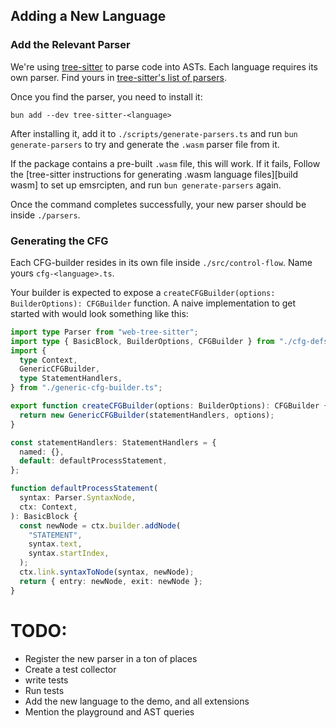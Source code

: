 ## Adding a New Language

### Add the Relevant Parser

We're using [tree-sitter] to parse code into ASTs.
Each language requires its own parser.
Find yours in [tree-sitter's list of parsers][tree-sitter parsers].

Once you find the parser, you need to install it:

```shell
bun add --dev tree-sitter-<language>
```

After installing it, add it to `./scripts/generate-parsers.ts`
and run `bun generate-parsers` to try and generate the `.wasm` parser file from it.

If the package contains a pre-built `.wasm` file, this will work.
If it fails, Follow the [tree-sitter instructions for generating .wasm language files][build wasm] to set up emsrcipten,
and run `bun generate-parsers` again.

Once the command completes successfully, your new parser should be inside `./parsers`.

[tree-sitter parsers]: https://github.com/tree-sitter/tree-sitter/wiki/List-of-parsers
[tree-sitter]: https://tree-sitter.github.io/tree-sitter/
[build-wasm]: https://github.com/tree-sitter/tree-sitter/blob/master/lib/binding_web/README.md#generate-wasm-language-files

### Generating the CFG

Each CFG-builder resides in its own file inside `./src/control-flow`.
Name yours `cfg-<language>.ts`.

Your builder is expected to expose a `createCFGBuilder(options: BuilderOptions): CFGBuilder` function.
A naive implementation to get started with would look something like this:

```typescript
import type Parser from "web-tree-sitter";
import type { BasicBlock, BuilderOptions, CFGBuilder } from "./cfg-defs";
import {
  type Context,
  GenericCFGBuilder,
  type StatementHandlers,
} from "./generic-cfg-builder.ts";

export function createCFGBuilder(options: BuilderOptions): CFGBuilder {
  return new GenericCFGBuilder(statementHandlers, options);
}

const statementHandlers: StatementHandlers = {
  named: {},
  default: defaultProcessStatement,
};

function defaultProcessStatement(
  syntax: Parser.SyntaxNode,
  ctx: Context,
): BasicBlock {
  const newNode = ctx.builder.addNode(
    "STATEMENT",
    syntax.text,
    syntax.startIndex,
  );
  ctx.link.syntaxToNode(syntax, newNode);
  return { entry: newNode, exit: newNode };
}
```

# TODO:

- Register the new parser in a ton of places
- Create a test collector
- write tests
- Run tests
- Add the new language to the demo, and all extensions
- Mention the playground and AST queries
